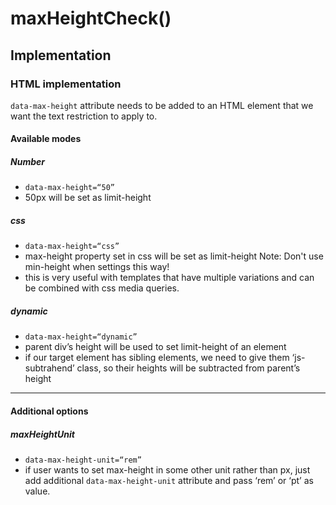 # maxHeightCheck()
## Implementation
### HTML implementation
`data-max-height` attribute needs to be added to an HTML element that we want the text restriction to apply to.
#### Available modes
##### Number
- `data-max-height=“50”`
- 50px will be set as limit-height
##### css
- `data-max-height=“css”`
- max-height property set in css will be set as limit-height
Note: Don't use min-height when settings this way!
- this is very useful with templates that have multiple variations and can be combined with css media queries.
##### dynamic
- `data-max-height=“dynamic”`
- parent div’s height will be used to set limit-height of an element
- if our target element has sibling elements, we need to give them ‘js-subtrahend’ class, 
so their heights will be subtracted from parent’s height
---
#### Additional options
##### maxHeightUnit
- `data-max-height-unit=“rem”`
- if user wants to set max-height in some other unit rather than px, just add additional `data-max-height-unit`
attribute and pass ‘rem’ or ‘pt’ as value.
